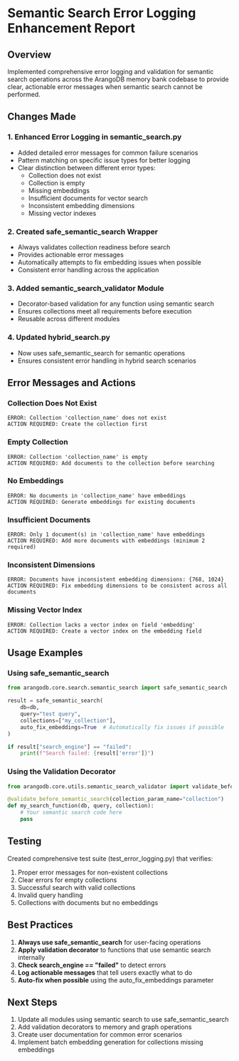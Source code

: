 # Semantic Search Error Logging Enhancement Report

## Overview
Implemented comprehensive error logging and validation for semantic search operations across the ArangoDB memory bank codebase to provide clear, actionable error messages when semantic search cannot be performed.

## Changes Made

### 1. Enhanced Error Logging in semantic_search.py
- Added detailed error messages for common failure scenarios
- Pattern matching on specific issue types for better logging
- Clear distinction between different error types:
  - Collection does not exist
  - Collection is empty
  - Missing embeddings
  - Insufficient documents for vector search
  - Inconsistent embedding dimensions
  - Missing vector indexes

### 2. Created safe_semantic_search Wrapper
- Always validates collection readiness before search
- Provides actionable error messages
- Automatically attempts to fix embedding issues when possible
- Consistent error handling across the application

### 3. Added semantic_search_validator Module
- Decorator-based validation for any function using semantic search
- Ensures collections meet all requirements before execution
- Reusable across different modules

### 4. Updated hybrid_search.py
- Now uses safe_semantic_search for semantic operations
- Ensures consistent error handling in hybrid search scenarios

## Error Messages and Actions

### Collection Does Not Exist
```
ERROR: Collection 'collection_name' does not exist
ACTION REQUIRED: Create the collection first
```

### Empty Collection
```
ERROR: Collection 'collection_name' is empty
ACTION REQUIRED: Add documents to the collection before searching
```

### No Embeddings
```
ERROR: No documents in 'collection_name' have embeddings
ACTION REQUIRED: Generate embeddings for existing documents
```

### Insufficient Documents
```
ERROR: Only 1 document(s) in 'collection_name' have embeddings
ACTION REQUIRED: Add more documents with embeddings (minimum 2 required)
```

### Inconsistent Dimensions
```
ERROR: Documents have inconsistent embedding dimensions: {768, 1024}
ACTION REQUIRED: Fix embedding dimensions to be consistent across all documents
```

### Missing Vector Index
```
ERROR: Collection lacks a vector index on field 'embedding'
ACTION REQUIRED: Create a vector index on the embedding field
```

## Usage Examples

### Using safe_semantic_search
```python
from arangodb.core.search.semantic_search import safe_semantic_search

result = safe_semantic_search(
    db=db,
    query="test query",
    collections=["my_collection"],
    auto_fix_embeddings=True  # Automatically fix issues if possible
)

if result["search_engine"] == "failed":
    print(f"Search failed: {result['error']}")
```

### Using the Validation Decorator
```python
from arangodb.core.utils.semantic_search_validator import validate_before_semantic_search

@validate_before_semantic_search(collection_param_name="collection")
def my_search_function(db, query, collection):
    # Your semantic search code here
    pass
```

## Testing

Created comprehensive test suite (test_error_logging.py) that verifies:
1. Proper error messages for non-existent collections
2. Clear errors for empty collections
3. Successful search with valid collections
4. Invalid query handling
5. Collections with documents but no embeddings

## Best Practices

1. **Always use safe_semantic_search** for user-facing operations
2. **Apply validation decorator** to functions that use semantic search internally
3. **Check search_engine == "failed"** to detect errors
4. **Log actionable messages** that tell users exactly what to do
5. **Auto-fix when possible** using the auto_fix_embeddings parameter

## Next Steps

1. Update all modules using semantic search to use safe_semantic_search
2. Add validation decorators to memory and graph operations
3. Create user documentation for common error scenarios
4. Implement batch embedding generation for collections missing embeddings